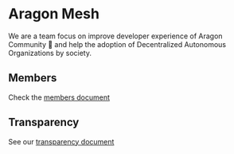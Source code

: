 # Aragon Mesh

We are a team focus on improve developer experience of Aragon Community 🦅 and help the adoption of Decentralized Autonomous Organizations by society.

## Members

Check the [members document](./Members.md)


## Transparency

See our [transparency document](./Transparency.md)
